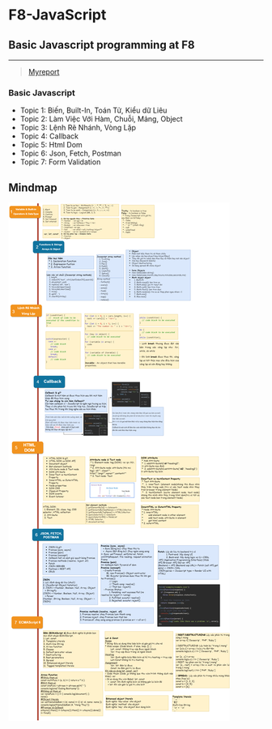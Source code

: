# F8-JavaScript
## Basic Javascript programming at F8
***
>[Myreport](https://docs.google.com/document/d/1aIjnrWgmq9eepTk-KKnMSa2SecNkEqfk/edit#heading=h.my4joew6nftt)

### Basic Javascript 
* Topic 1: Biến, Built-In, Toán Tử, Kiểu dữ Liêu 
* Topic 2: Làm Việc Với Hàm, Chuỗi, Mảng, Object
* Topic 3: Lệnh Rẽ Nhánh, Vòng Lặp
* Topic 4: Callback
* Topic 5: Html Dom
* Topic 6: Json, Fetch, Postman
* Topic 7: Form Validation

## Mindmap
![Mindmap](./Lesson1_Variable_Built-in_Operators_DataType/img/JavascriptF8.drawio.png)




